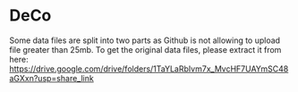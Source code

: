 # DeCo


Some data files are split into two parts as Github is not allowing to upload file greater than 25mb.
To get the original data files, please extract it from here: https://drive.google.com/drive/folders/1TaYLaRbIvm7x_MvcHF7UAYmSC48aGXxn?usp=share_link